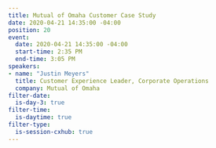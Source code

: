 ```yaml
---
title: Mutual of Omaha Customer Case Study
date: 2020-04-21 14:35:00 -04:00
position: 20
event:
  date: 2020-04-21 14:35:00 -04:00
  start-time: 2:35 PM
  end-time: 3:05 PM
speakers:
- name: "Justin Meyers"
  title: Customer Experience Leader, Corporate Operations
  company: Mutual of Omaha
filter-date:
  is-day-3: true
filter-time:
  is-daytime: true
filter-type:
  is-session-cxhub: true
---
```


